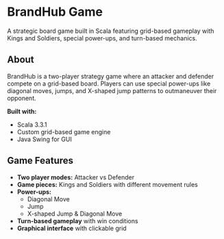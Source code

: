 # BrandHub Game

A strategic board game built in Scala featuring grid-based gameplay with Kings and Soldiers, special power-ups, and turn-based mechanics.

## About

BrandHub is a two-player strategy game where an attacker and defender compete on a grid-based board. Players can use special power-ups like diagonal moves, jumps, and X-shaped jump patterns to outmaneuver their opponent.

**Built with:**
- Scala 3.3.1
- Custom grid-based game engine
- Java Swing for GUI

## Game Features

- **Two player modes:** Attacker vs Defender
- **Game pieces:** Kings and Soldiers with different movement rules
- **Power-ups:**
  - Diagonal Move
  - Jump
  - X-shaped Jump & Diagonal Move
- **Turn-based gameplay** with win conditions
- **Graphical interface** with clickable grid
